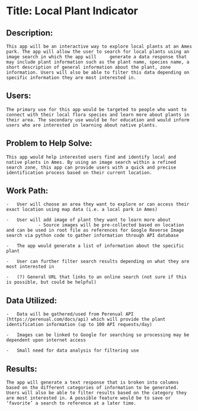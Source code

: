 # Title: Local Plant Indicator 

## Description:
    This app will be an interactive way to explore local plants at an Ames park. The app will allow the user to search for local plants using an image search in which the app will     generate a data response that may include plant information such as the plant name, species name, a short description of general information about the plant, zone information. Users will also be able to filter this data depending on specific information they are most interested in. 

## Users:
    The primary use for this app would be targeted to people who want to connect with their local flora species and learn more about plants in their area. The secondary use would be for education and would inform users who are interested in learning about native plants.

## Problem to Help Solve:
    This app would help interested users find and identify local and native plants in Ames. By using an image search within a refined search zone, this app can provide users with a quick and precise identification process based on their current location.

## Work Path:
    -	User will choose an area they want to explore or can access their exact location using map data (i.e. a local park in Ames)
    
    -	User will add image of plant they want to learn more about
                - Source images will be pre-collected based on location and can be used in root file as references for Google Reverse Image search via python code to gather information through API database
                
    -	The app would generate a list of information about the specific plant
    
    -	User can further filter search results depending on what they are most interested in
    
    -	(?) General URL that links to an online search (not sure if this is possible, but could be helpful)

## Data Utilized:
    -	Data will be gathered/used from Perenual API (https://perenual.com/docs/api) which will provide the plant identification information (up to 100 API requests/day)
    
    -	Images can be linked to Google for searching so processing may be dependent upon internet access
    
    -	Small need for data analysis for filtering use

## Results:
    The app will generate a text response that is broken into columns based on the different categories of information to be generated. Users will also be able to filter results based on the category they are most interested in. A possible feature would be to save or ‘favorite’ a search to reference at a later time.

